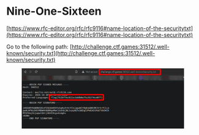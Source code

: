 # Nine-One-Sixteen

[https://www.rfc-editor.org/rfc/rfc9116#name-location-of-the-securitytxt](https://www.rfc-editor.org/rfc/rfc9116#name-location-of-the-securitytxt)

Go to the following path: [http://challenge.ctf.games:31512/.well-known/security.txt](http://challenge.ctf.games:31512/.well-known/security.txt)

<figure><img src="../../.gitbook/assets/Untitled 6.png" alt=""><figcaption></figcaption></figure>
